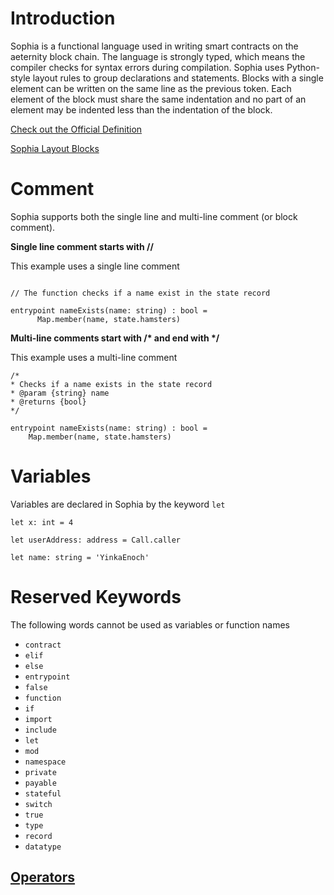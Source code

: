 Introduction
==

Sophia is a functional language used in writing smart contracts on the aeternity block chain. The language is strongly typed, which means the compiler checks for syntax errors during compilation. Sophia uses Python-style layout rules to group declarations and statements. Blocks with a single element can be written on the same line as the previous token. Each element of the block must share the same indentation and no part of an element may be indented less than the indentation of the block.


[Check out the Official Definition](https://github.com/aeternity/aesophia/blob/lima/docs/sophia.md)

[Sophia Layout Blocks](https://github.com/aeternity/aesophia/blob/lima/docs/sophia.md#layout-blocks)


Comment
==

Sophia supports both the single line and multi-line comment (or block comment).

**Single line comment starts with //**

This example uses a single line comment
```sophia

// The function checks if a name exist in the state record

entrypoint nameExists(name: string) : bool =
      Map.member(name, state.hamsters)
```

**Multi-line comments start with /\* and end with \*/**

This example uses a multi-line comment 
```sophia
/*
* Checks if a name exists in the state record
* @param {string} name
* @returns {bool} 
*/

entrypoint nameExists(name: string) : bool =
    Map.member(name, state.hamsters)
```


Variables
==

Variables are declared in Sophia by the keyword `let`

```sophia
let x: int = 4

let userAddress: address = Call.caller

let name: string = 'YinkaEnoch'
```


Reserved Keywords
==

The following words cannot be used as variables or function names

- `contract` 
- `elif` 
- `else` 
- `entrypoint` 
- `false` 
- `function` 
- `if` 
- `import` 
- `include` 
- `let` 
- `mod` 
- `namespace`
- `private` 
- `payable` 
- `stateful` 
- `switch` 
- `true` 
- `type` 
- `record` 
- `datatype`


## [Operators](operators/operators.md)

